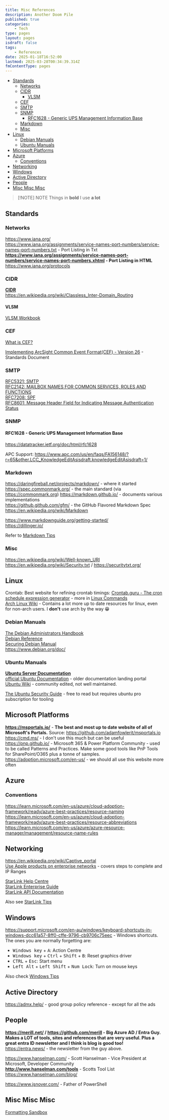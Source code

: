 ```yaml
---
title: Misc References
description: Another Doom Pile
published: true
categories:
    - Tech
type: pages
layout: pages
isdraft: false
tags:
    - References
date: 2025-01-18T16:52:00
lastmod: 2025-03-28T00:34:39.314Z
fmContentType: pages
---
```



<!--- cSpell:disable --->
* [Standards](#standards)
  * [Networks](#networks)
  * [CIDR](#cidr)
    * [VLSM](#vlsm)
  * [CEF](#cef)
  * [SMTP](#smtp)
  * [SNMP](#snmp)
    * [RFC1628 - Generic UPS Management Information Base](#rfc1628---generic-ups-management-information-base)
  * [Markdown](#markdown)
  * [Misc](#misc)
* [Linux](#linux)
  * [Debian Manuals](#debian-manuals)
  * [Ubuntu Manuals](#ubuntu-manuals)
* [Microsoft Platforms](#microsoft-platforms)
* [Azure](#azure)
  * [Conventions](#conventions)
* [Networking](#networking)
* [Windows](#windows)
* [Active Directory](#active-directory)
* [People](#people)
* [Misc Misc Misc](#misc-misc-misc)
<!--- cSpell:enable --->

<!---
* [x] add in ubuntu documentation links
* [x] add in debian manuals
--->

> [!NOTE] NOTE
> Things in **bold** I use **a lot**

## Standards

### Networks

<https://www.iana.org/>\
<https://www.iana.org/assignments/service-names-port-numbers/service-names-port-numbers.txt> - Port Listing in Txt\
**<https://www.iana.org/assignments/service-names-port-numbers/service-names-port-numbers.xhtml> - Port Listing in HTML** \
<https://www.iana.org/protocols>

### CIDR

**[CIDR](CIDR.md)**\
<https://en.wikipedia.org/wiki/Classless_Inter-Domain_Routing>

#### VLSM

[VLSM Workbook](/assets/pdfs/vlsm-workbook-v2.pdf)

### CEF

[What is CEF?](https://www.microfocus.com/documentation/arcsight/arcsight-smartconnectors-8.3/cef-implementation-standard/Content/CEF/Chapter%201%20What%20is%20CEF.htm)

[Implementing ArcSight Common Event Format(CEF) - Version 26](https://www.microfocus.com/documentation/arcsight/arcsight-smartconnectors-8.4/pdfdoc/cef-implementation-standard/cef-implementation-standard.pdf) - Standards Document

### SMTP

[RFC5321: SMTP](https://datatracker.ietf.org/doc/html/rfc5321/)\
[RFC2142: MAILBOX NAMES FOR COMMON SERVICES, ROLES AND FUNCTIONS](https://datatracker.ietf.org/doc/html/rfc2142)\
[RFC7208: SPF](https://datatracker.ietf.org/doc/html/rfc7208)\
[RFC8601: Message Header Field for Indicating Message Authentication Status](https://datatracker.ietf.org/doc/html/rfc8601)

### SNMP

#### RFC1628 - Generic UPS Management Information Base

<https://datatracker.ietf.org/doc/html/rfc1628>

APC Support: <https://www.apc.com/us/en/faqs/FA156148/?r=65&other.LCC_KnowledgeEditAsisdraft.knowledgeEditAsisdraft=1/>

### Markdown

<https://daringfireball.net/projects/markdown/> - where it started\
<https://spec.commonmark.org/> - the main standard (via <https://commonmark.org>)
<https://markdown.github.io/> - documents various implementations\
<https://github.github.com/gfm/> - the GitHub Flavored Markdown Spec\
<https://en.wikipedia.org/wiki/Markdown>

<https://www.markdownguide.org/getting-started/>\
<https://dillinger.io/>

Refer to [Markdown Tips](./markdown-tips.html)

### Misc

<https://en.wikipedia.org/wiki/Well-known_URI>\
<https://en.wikipedia.org/wiki/Security.txt> / <https://securitytxt.org/>

## Linux

Crontab: Best website for refining crontab timings: [Crontab.guru - The cron schedule expression generator](https://crontab.guru/) - more in [Linux Commands](linux-commands.md)\
[Arch Linux Wiki](https://wiki.archlinux.org/title/Main_page) - Contains a lot more up to date resources for linux, even for non-arch users. I **don't** use arch by the way :grin:

### Debian Manuals

[The Debian Administrators Handbook](https://www.debian.org/doc/manuals/debian-handbook/index.en.html)\
[Debian Reference](https://www.debian.org/doc/manuals/debian-reference/index.en.html)\
[Securing Debian Manual](https://www.debian.org/doc/manuals/securing-debian-manual/index.en.html)\
<https://www.debian.org/doc/>

### Ubuntu Manuals

**[Ubuntu Server Documentation](https://documentation.ubuntu.com/server/)**\
[official Ubuntu Documentation](https://help.ubuntu.com/) - older documentation landing portal\
[Ubuntu Wiki](https://wiki.ubuntu.com/) - community edited, not well maintained.

[The Ubuntu Security Guide](https://ubuntu.com/security/certifications/docs/usg) - free to read but requires ubuntu pro subscription for tooling

## Microsoft Platforms

**<https://msportals.io/>** - **The best and most up to date website of all of Microsoft's Portals.** Source: <https://github.com/adamfowlerit/msportals.io>\
<https://cmd.ms/> - I don't use this much but can be useful\
<https://pnp.github.io/> - Microsoft 365 & Power Platform Community - used to be called Patterns and Practices. Make some good tools like PnP Tools for SharePoint/O365 plus a tonne of samples.\
<https://adoption.microsoft.com/en-us/> - we should all use this website more often

## Azure

### Conventions

<https://learn.microsoft.com/en-us/azure/cloud-adoption-framework/ready/azure-best-practices/resource-naming>\
<https://learn.microsoft.com/en-us/azure/cloud-adoption-framework/ready/azure-best-practices/resource-abbreviations>\
<https://learn.microsoft.com/en-us/azure/azure-resource-manager/management/resource-name-rules>

## Networking

<https://en.wikipedia.org/wiki/Captive_portal>\
[Use Apple products on enterprise networks](https://support.apple.com/en-au/101555) - covers steps to complete and IP Ranges

[StarLink Help Centre](https://www.starlink.com/au/support)\
[StarLink Enterprise Guide](https://starlink-enterprise-guide.readme.io/)\
[StarLink API Documentation](https://starlink.readme.io/)

Also see [StarLink Tips](starlink-tips.md)

## Windows

<https://support.microsoft.com/en-au/windows/keyboard-shortcuts-in-windows-dcc61a57-8ff0-cffe-9796-cb9706c75eec> - Windows shortcuts. The ones you are normally forgetting are:

* <kbd>Windows key</kbd> + <kbd>A</kbd>: Action Centre
* <kbd>Windows key</kbd> + <kbd>Ctrl</kbd> + <kbd>Shift</kbd> + <kbd>B</kbd>: Reset graphics driver
* <kbd>CTRL</kbd> + <kbd>Esc</kbd>: Start menu
* <kbd>Left Alt</kbd> + <kbd>Left Shift</kbd> + <kbd>Num Lock</kbd>: Turn on mouse keys

Also check [Windows Tips](windows-tips.md)

## Active Directory

<https://admx.help/> - good group policy reference - except for all the ads

## People

**<https://merill.net/> / <https://github.com/merill> - Big Azure AD / Entra Guy. Makes a LOT of tools, sites and references that are very useful. Plus a great entra ID newsletter and I think is blog is good too!**\
<https://entra.news/> - the newsletter from the guy above.

<https://www.hanselman.com/> - Scott Hanselman - Vice President at Microsoft, Developer Community\
**<http://www.hanselman.com/tools>** - Scotts Tool List
<https://www.hanselman.com/blog/>

<https://www.jsnover.com/> - Father of PowerShell

## Misc Misc Misc

[Formatting Sandbox](https://meta.stackexchange.com/questions/3122/formatting-sandbox/327695#327695)
